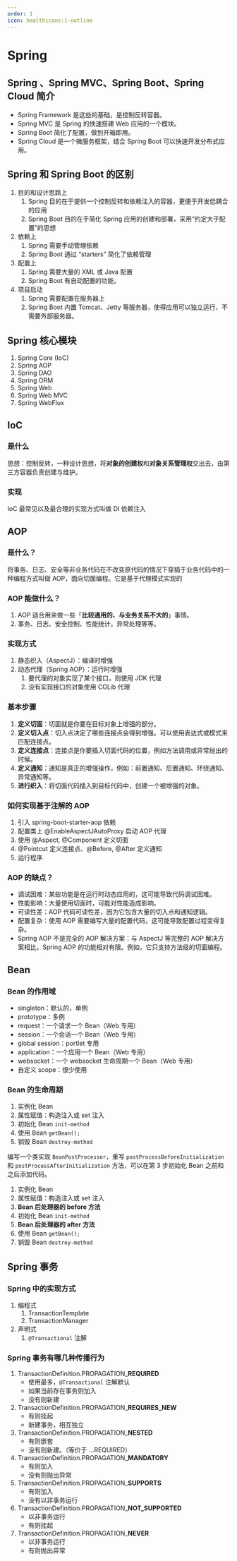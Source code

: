 ```yaml
---
order: 1
icon: healthicons:1-outline
---
```


# Spring

## Spring 、Spring MVC、Spring Boot、Spring Cloud 简介

- Spring Framework 是这些的基础，是控制反转容器。
- Spring MVC 是 Spring 的快速搭建 Web 应用的一个模块。
- Spring Boot 简化了配置，做到开箱即用。
- Spring Cloud 是一个微服务框架，结合 Spring Boot 可以快速开发分布式应用。

## Spring 和 Spring Boot 的区别

1. 目的和设计思路上
    1. Spring 目的在于提供一个控制反转和依赖注入的容器，更便于开发低耦合的应用
    2. Spring Boot 目的在于简化 Spring 应用的创建和部署，采用“约定大于配置”的思想
2. 依赖上
    1. Spring 需要手动管理依赖
    2. Spring Boot 通过 “starters” 简化了依赖管理
3. 配置上
    1. Spring 需要大量的 XML 或 Java 配置
    2. Spring Boot 有自动配置的功能。
4. 项目启动
    1. Spring 需要配置在服务器上
    2. Spring Boot 内置 Tomcat、Jetty 等服务器，使得应用可以独立运行，不需要外部服务器。

## Spring 核心模块

1. Spring Core (IoC)
2. Spring AOP
3. Spring DAO
4. Spring ORM
5. Spring Web
6. Spring Web MVC
7. Spring WebFlux

## IoC

### 是什么

思想：控制反转，一种设计思想，将**对象的创建权**和**对象关系管理权**交出去，由第三方容器负责创建与维护。

### 实现

IoC 最常见以及最合理的实现方式叫做 DI 依赖注入

## AOP

### 是什么？

将事务、日志、安全等非业务代码在不改变原代码的情况下穿插于业务代码中的一种编程方式叫做 AOP，面向切面编程。它是基于代理模式实现的

### AOP 能做什么？

1. AOP 适合用来做一些「**比较通用的、与业务关系不大的**」事情。
2. 事务、日志、安全控制、性能统计，异常处理等等。

### 实现方式

1. 静态织入（AspectJ）：编译时增强
2. 动态代理（Spring AOP）：运行时增强
   1. 要代理的对象实现了某个接口，则使用 JDK 代理
   2. 没有实现接口的对象使用 CGLib 代理

### 基本步骤

1. **定义切面**：切面就是你要在目标对象上增强的部分。
2. **定义切入点**：切入点决定了哪些连接点会得到增强。可以使用表达式或模式来匹配连接点。
3. **定义连接点**：连接点是你要插入切面代码的位置，例如方法调用或异常抛出的时候。
4. **定义通知**：通知是真正的增强操作，例如：前置通知、后置通知、环绕通知、异常通知等。
5. **进行织入**：将切面代码插入到目标代码中，创建一个被增强的对象。

### 如何实现基于注解的 AOP

1. 引入 spring-boot-starter-aop 依赖
2. 配置类上 @EnableAspectJAutoProxy 启动 AOP 代理
3. 使用 @Aspect, @Component 定义切面
4. @Pointcut 定义连接点、@Before, @After 定义通知
5. 运行程序

### AOP 的缺点？

- 调试困难：某些功能是在运行时动态应用的，这可能导致代码调试困难。
- 性能影响：大量使用切面时，可能对性能造成影响。
- 可读性差：AOP 代码可读性差，因为它包含大量的切入点和通知逻辑。
- 配置复杂：使用 AOP 需要编写大量的配置代码，这可能导致配置过程变得复杂。
- Spring AOP 不是完全的 AOP 解决方案：与 AspectJ 等完整的 AOP 解决方案相比，Spring AOP 的功能相对有限。例如，它只支持方法级的切面编程。

##  Bean

### Bean 的作用域

- singleton：默认的，单例
- prototype：多例
- request：一个请求一个 Bean（Web 专用）
- session：一个会话一个 Bean（Web 专用）
- global session：portlet 专用
- application：一个应用一个 Bean（Web 专用）
- websocket：一个 websocket 生命周期一个 Bean（Web 专用）
- 自定义 scope：很少使用

### Bean 的生命周期

1. 实例化 Bean
2. 属性赋值：构造注入或 set 注入
3. 初始化 Bean `init-method`
4. 使用 Bean `getBean();`
5. 销毁 Bean `destroy-method`

编写一个类实现 `BeanPostProcessor`，重写 `postProcessBeforeInitialization` 和 `postProcessAfterInitialization` 方法，可以在第 3 步初始化 Bean 之前和之后添加代码。

1. 实例化 Bean
2. 属性赋值：构造注入或 set 注入
3. **Bean 后处理器的 before 方法**
4. 初始化 Bean `init-method`
5. **Bean 后处理器的 after 方法**
6. 使用 Bean `getBean();`
7. 销毁 Bean `destroy-method`

## Spring 事务

### Spring 中的实现方式

1. 编程式
   1. TransactionTemplate
   2. TransactionManager
2. 声明式
   1. `@Transactional` 注解

### Spring 事务有哪几种传播行为

1. TransactionDefinition.PROPAGATION_**REQUIRED**
   - 使用最多，`@Transactional` 注解默认
   - 如果当前存在事务则加入
   - 没有则新建
2. TransactionDefinition.PROPAGATION_**REQUIRES_NEW**
   - 有则挂起
   - 新建事务，相互独立
3. TransactionDefinition.PROPAGATION_**NESTED**
   - 有则嵌套
   - 没有则新建。（等价于 ...REQUIRED）
4. TransactionDefinition.PROPAGATION_**MANDATORY**
   - 有则加入
   - 没有则抛出异常
5. TransactionDefinition.PROPAGATION_**SUPPORTS**
   - 有则加入
   - 没有以非事务运行
6. TransactionDefinition.PROPAGATION_**NOT_SUPPORTED**
   - 以非事务运行
   - 有则挂起
7. TransactionDefinition.PROPAGATION_**NEVER**
   - 以非事务运行
   - 有则抛出异常

















